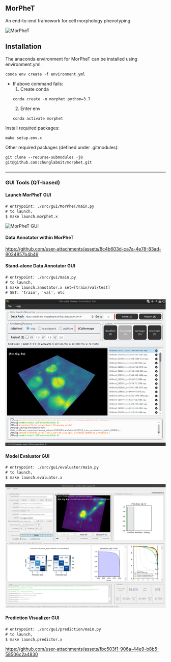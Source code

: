 ## MorPheT
An end-to-end framework for cell morphology phenotyping

<img alt="MorPheT" src="./data/imgs/Main_Fig_1.png">

## Installation
The anaconda environment for MorPheT can be installed using environment.yml.
```
conda env create -f environment.yml
```
* If above command fails:
  1. Create conda
    ```
    conda create -n morphet python=3.7
    ```
  2. Enter env
  ```
  conda activate morphet
  ``` 

Install required packages:
```
make setup.env.x
```


Other required packages (defined under .gitmodules):
```
git clone --recurse-submodules -j8 git@github.com:chunglabmit/morphet.git
```


### 

---

### GUI Tools (QT-based)
#### Launch MorPheT GUI
```shell
# entrypoint: ./src/gui/MorPheT/main.py
# to launch,
$ make launch.morphet.x
```
<img alt="MorPheT GUI" src="./data/imgs/MorPheT.png">

#### Data Annotator within MorPheT
https://github.com/user-attachments/assets/8c4b603d-ca7a-4e78-83ad-8034857b4b49



#### Stand-alone Data Annotator GUI
```shell
# entrypoint: ./src/gui/main.py
# to launch,
$ make launch.annotator.x set=[train/val/test]
# SET: 'train', 'val', etc
```
<img width="600" alt="annotation tool" src="./data/imgs/gui_annotator.png">

#### Model Evaluator GUI
```shell
# entrypoint: ./src/gui/evaluator/main.py
# to launch,
$ make launch.evaluator.x
```
<img width="600" alt="model evaluator" src="./data/imgs/model_evaluator.png">

#### Prediction Visualizer GUI
```shell
# entrypoint: ./src/gui/prediction/main.py
# to launch,
$ make launch.predictor.x
```

https://github.com/user-attachments/assets/fbc503f1-906a-44e9-b8b5-58506c2a4830


